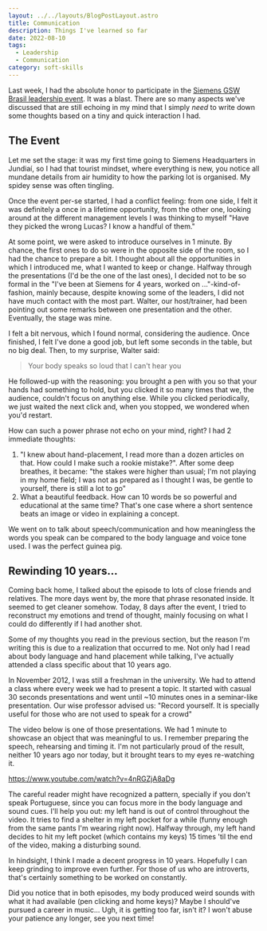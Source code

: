 ```yaml
---
layout: ../../layouts/BlogPostLayout.astro
title: Communication
description: Things I've learned so far 
date: 2022-08-10
tags: 
  - Leadership
  - Communication
category: soft-skills
---
```


Last week, I had the absolute honor to participate in the [Siemens GSW Brasil leadership event](https://www.linkedin.com/posts/walter-espirito-santo-788338_mais-um-workshop-conclu%C3%ADdo-com-sucesso-activity-6961311682702794752-dNgK?lipi=urn%3Ali%3Apage%3Ad_flagship3_pulse_read%3BKpMXnOlYRWycNMFRSDhh9A%3D%3D). It was a blast. There are so many aspects we've discussed that are still echoing in my mind that I simply *need* to write down some thoughts based on a tiny and quick interaction I had.

## The Event
Let me set the stage: it was my first time going to Siemens Headquarters in Jundiaí, so I had that tourist mindset, where everything is new, you notice all mundane details from air humidity to how the parking lot is organised. My spidey sense was often tingling.

Once the event per-se started, I had a conflict feeling: from one side, I felt it was definitely a once in a lifetime opportunity, from the other one, looking around at the different management levels I was thinking to myself "Have they picked the wrong Lucas? I know a handful of them."

At some point, we were asked to introduce ourselves in 1 minute. By chance, the first ones to do so were in the opposite side of the room, so I had the chance to prepare a bit. I thought about all the opportunities in which I introduced me, what I wanted to keep or change. Halfway through the presentations (I'd be the one of the last ones), I decided not to be so formal in the "I've been at Siemens for 4 years, worked on ..."-kind-of-fashion, mainly because, despite knowing some of the leaders, I did not have much contact with the most part. Walter, our host/trainer, had been pointing out some remarks between one presentation and the other. Eventually, the stage was mine.

I felt a bit nervous, which I found normal, considering the audience. Once finished, I felt I've done a good job, but left some seconds in the table, but no big deal. Then, to my surprise, Walter said:

> Your body speaks so loud that I can't hear you

He followed-up with the reasoning: you brought a pen with you so that your hands had something to hold, but you clicked it so many times that we, the audience, couldn't focus on anything else. While you clicked periodically, we just waited the next click and, when you stopped, we wondered when you'd restart.

How can such a power phrase not echo on your mind, right? I had 2 immediate thoughts:
1. "I knew about hand-placement, I read more than a dozen articles on that. How could I make such a rookie mistake?". After some deep breathes, it became: "the stakes were higher than usual; I'm not playing in my home field; I was not as prepared as I thought I was, be gentle to yourself, there is still a lot to go"
2. What a beautiful feedback. How can 10 words be so powerful and educational at the same time? That's one case where a short sentence beats an image or video in explaining a concept.

We went on to talk about speech/communication and how meaningless the words you speak can be compared to the body language and voice tone used. I was the perfect guinea pig.

## Rewinding 10 years...

Coming back home, I talked about the episode to lots of close friends and relatives. The more days went by, the more that phrase resonated inside. It seemed to get cleaner somehow. Today, 8 days after the event, I tried to reconstruct my emotions and trend of thought, mainly focusing on what I could do differently if I had another shot.

Some of my thoughts you read in the previous section, but the reason I'm writing this is due to a realization that occurred to me. Not only had I read about body language and hand placement while talking, I've actually attended a class specific about that 10 years ago.

In November 2012, I was still a freshman in the university. We had to attend a class where every week we had to present a topic. It started with casual 30 seconds presentations and went until ~10 minutes ones in a seminar-like presentation. Our wise professor advised us: "Record yourself. It is specially useful for those who are not used to speak for a crowd"

The video below is one of those presentations. We had 1 minute to showcase an object that was meaningful to us. I remember preparing the speech, rehearsing and timing it. I'm not particularly proud of the result, neither 10 years ago nor today, but it brought tears to my eyes re-watching it.

https://www.youtube.com/watch?v=4nRGZjA8aDg

The careful reader might have recognized a pattern, specially if you don't speak Portuguese, since you can focus more in the body language and sound cues. I'll help you out: my left hand is out of control throughout the video. It tries to find a shelter in my left pocket for a while (funny enough from the same pants I'm wearing right now). Halfway through, my left hand decides to hit my left pocket (which contains my keys) 15 times 'til the end of the video, making a disturbing sound.

In hindsight, I think I made a decent progress in 10 years. Hopefully I can keep grinding to improve even further. For those of us who are introverts, that's certainly something to be worked on constantly.

Did you notice that in both episodes, my body produced weird sounds with what it had available (pen clicking and home keys)? Maybe I should've pursued a career in music... Ugh, it is getting too far, isn't it? I won't abuse your patience any longer, see you next time!